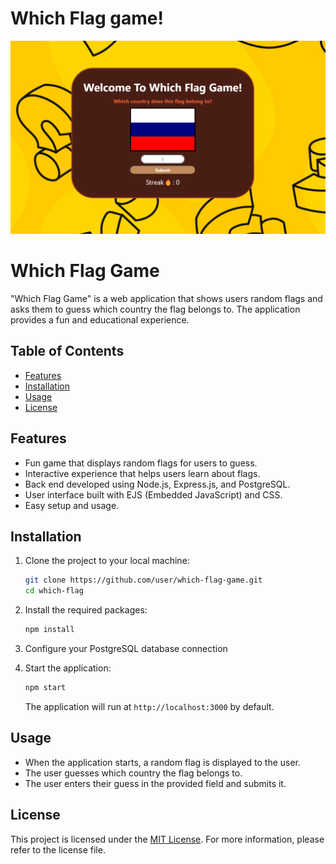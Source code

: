 # Which Flag game!
![Guess the flag!](image.png)

# Which Flag Game

"Which Flag Game" is a web application that shows users random flags and asks them to guess which country the flag belongs to. The application provides a fun and educational experience.

## Table of Contents

- [Features](#features)
- [Installation](#installation)
- [Usage](#usage)
- [License](#license)

## Features

- Fun game that displays random flags for users to guess.
- Interactive experience that helps users learn about flags.
- Back end developed using Node.js, Express.js, and PostgreSQL.
- User interface built with EJS (Embedded JavaScript) and CSS.
- Easy setup and usage.

## Installation

1. Clone the project to your local machine:

    ```bash
    git clone https://github.com/user/which-flag-game.git
    cd which-flag
    ```

2. Install the required packages:

    ```bash
    npm install
    ```

3. Configure your PostgreSQL database connection


4. Start the application:

    ```bash
    npm start
    ```

    The application will run at `http://localhost:3000` by default.

## Usage

- When the application starts, a random flag is displayed to the user.
- The user guesses which country the flag belongs to.
- The user enters their guess in the provided field and submits it.

## License

This project is licensed under the [MIT License](LICENSE). For more information, please refer to the license file.

